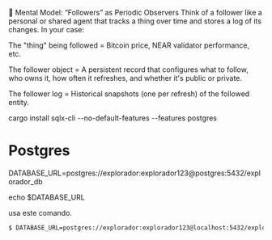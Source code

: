 🧠 Mental Model: “Followers” as Periodic Observers
Think of a follower like a personal or shared agent that tracks a thing over time and stores a log of its changes. In your case:

The "thing" being followed = Bitcoin price, NEAR validator performance, etc.

The follower object = A persistent record that configures what to follow, who owns it, how often it refreshes, and whether it's public or private.

The follower log = Historical snapshots (one per refresh) of the followed entity.


cargo install sqlx-cli --no-default-features --features postgres

# Postgres
DATABASE_URL=postgres://explorador:explorador123@postgres:5432/explorador_db

echo $DATABASE_URL


usa este comando.

```sh
$ DATABASE_URL=postgres://explorador:explorador123@localhost:5432/explorador_db sqlx migrate run
```